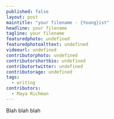 ```yaml
---
published: false
layout: post
maintitle: "your filename - {Young}ist"
headline: your filename
tagline: your filename
featuredphoto: undefined
featuredphotoalttext: undefined
videourl: undefined
contributorphoto: undefined
contributorshortbio: undefined
contributortwitter: undefined
contributorage: undefined
tags: 
  - writing
contributors: 
  - Maya Richman
---
```


Blah blah blah